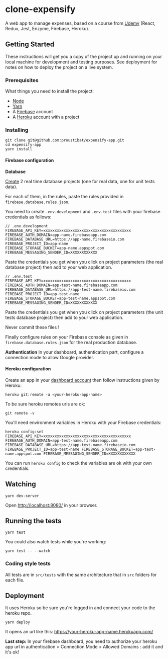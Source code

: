 # clone-expensify

A web app to manage expenses, based on a course from [Udemy](https://www.udemy.com/react-2nd-edition/) (React, Redux, Jest, Enzyme, Firebase, Heroku).

## Getting Started

These instructions will get you a copy of the project up and running on your local machine for development and testing purposes. 
See deployment for notes on how to deploy the project on a live system.

### Prerequisites

What things you need to install the project:
- [Node](https://nodejs.org/en/)
- [Yarn](https://yarnpkg.com/)
- A [Firebase](https://firebase.google.com/) account
- A [Heroku](https://www.heroku.com/) account with a project


### Installing

```
git clone git@github.com:proustibat/expensify-app.git
cd expensify-app
yarn install
```

#### Firebase configuration

**Database**

[Create](https://console.firebase.google.com/) 2 real time database projects (one for real data, one for unit tests data). 

For each of them, in the rules, paste the rules provided in `firebase.database.rules.json`.


You need to create `.env.development` and `.env.test` files with your firebase credentials as follows:

```
// .env.development
FIREBASE_API_KEY=xxxxxxxxxxxxxxxxxxxxxxxxxxxxxxxxxxxxxxx
FIREBASE_AUTH_DOMAIN=app-name.firebaseapp.com
FIREBASE_DATABASE_URL=https://app-name.firebaseio.com
FIREBASE_PROJECT_ID=app-name
FIREBASE_STORAGE_BUCKET=app-name.appspot.com
FIREBASE_MESSAGING_SENDER_ID=XXXXXXXXXXXX
```
Paste the credentials you get when you click on project parameters (the real database project) then add to your web application.

```
// .env.test
FIREBASE_API_KEY=xxxxxxxxxxxxxxxxxxxxxxxxxxxxxxxxxxxxxxx
FIREBASE_AUTH_DOMAIN=app-test-name.firebaseapp.com
FIREBASE_DATABASE_URL=https://app-test-name.firebaseio.com
FIREBASE_PROJECT_ID=app-test-name
FIREBASE_STORAGE_BUCKET=app-test-name.appspot.com
FIREBASE_MESSAGING_SENDER_ID=XXXXXXXXXXXX
```
Paste the credentials you get when you click on project parameters (the unit tests database project) then add to your web application.

Never commit these files !

Finally configure rules on your Firebase console as given in `firebase.database.rules.json` for the real production database.

**Authentication**
In your dashboard, authentication part, configure a connection mode to allow Google provider.


#### Heroku configuration
Create an app in your [dashboard account](https://dashboard.heroku.com/) then follow instructions given by Heroku: 

```
heroku git:remote -a <your-heroku-app-name>
```

To be sure heroku remotes urls are ok:
```
git remote -v 
```

You'll need environment variables in Heroku with your Firebase credentials:

```
heroku config:set FIREBASE_API_KEY=xxxxxxxxxxxxxxxxxxxxxxxxxxxxxxxxxxxxxxx FIREBASE_AUTH_DOMAIN=app-test-name.firebaseapp.com FIREBASE_DATABASE_URL=https://app-test-name.firebaseio.com FIREBASE_PROJECT_ID=app-test-name FIREBASE_STORAGE_BUCKET=app-test-name.appspot.com FIREBASE_MESSAGING_SENDER_ID=XXXXXXXXXXXX
```
You can run `heroku config` to check the variables are ok with your own credentials.


## Watching

```
yarn dev-server
```
Open [http://localhost:8080/](http://localhost:8080/) in your browser.


## Running the tests
```
yarn test
```
You could also watch tests while you're working:
```
yarn test -- --watch
```

### Coding style tests

All tests are in `src/tests` with the same architecture that in `src` folders for each file.


## Deployment

It uses Heroku so be sure you're logged in and connect your code to the heroku repo.

```
yarn deploy
```

It opens an url like this: https://your-heroku-app-name.herokuapp.com/

**Last step:**
In your firebase dashboard, you need to authorize your heroku app url in authentication > Connection Mode > Allowed Domains :
add it and it's ok!
